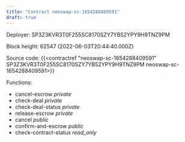 ```yaml
---
title: "Contract neoswap-sc-1654288409591"
draft: true
---
```

Deployer: SP3Z3KVR3T0F255SC8170SZY7YB52YPY9H9TNZ9PM


 



Block height: 62547 (2022-06-03T20:44:40.000Z)

Source code: {{<contractref "neoswap-sc-1654288409591" SP3Z3KVR3T0F255SC8170SZY7YB52YPY9H9TNZ9PM neoswap-sc-1654288409591>}}

Functions:

* cancel-escrow _private_
* check-deal _private_
* check-deal-status _private_
* release-escrow _private_
* cancel _public_
* confirm-and-escrow _public_
* check-contract-status _read_only_
